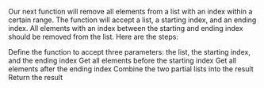 Our next function will remove all elements from a list with an index within a certain range. The function will accept a list, a starting index, and an ending index. All elements with an index between the starting and ending index should be removed from the list. Here are the steps:

Define the function to accept three parameters: the list, the starting index, and the ending index Get all elements before the starting index Get all elements after the ending index Combine the two partial lists into the result Return the result